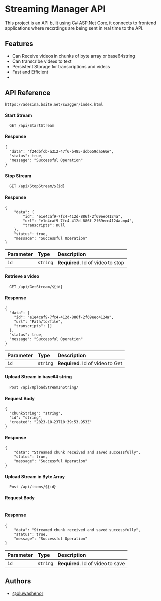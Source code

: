 
# Streaming Manager API

This project is an API built using C# ASP.Net Core, it connects to frontend applications where recordings are being sent in real time to the API. 


## Features

- Can Receive videos in chunks of byte array or base64string
- Can transcribe videos to text
- Persistent Storage for transcriptions and videos 
- Fast and Efficient
- 




## API Reference

```
https://adesina.bsite.net/swagger/index.html
```

#### Start Stream

```http
  GET /api/StartStream
```

#### Response
```
{
  "data": "f24dbfcb-a312-47f6-b485-dcb659da560e",
  "status": true,
  "message": "Successful Operation"
}
```

#### Stop Stream

```http
  GET /api/StopStream/${id}
```

#### Response
```
{
    "data": {
        "id": "e1e4caf9-7fc4-412d-886f-2f69eec4124a",
        "url": "e1e4caf9-7fc4-412d-886f-2f69eec4124a.mp4",
        "transcripts": null
    },
    "status": true,
    "message": "Successful Operation"
}
```
| Parameter | Type     | Description                       |
| :-------- | :------- | :-------------------------------- |
| `id`      | `string` | **Required**. Id of video to stop |

#### Retrieve a video

```http
  GET /api/GetStream/${id}
```

#### Response
```
{
  "data": {
    "id": "e1e4caf9-7fc4-412d-886f-2f69eec4124a",
    "url": "Path/to/file",
    "transcripts": []
  },
  "status": true,
  "message": "Successful Operation"
}
```
| Parameter | Type     | Description                       |
| :-------- | :------- | :-------------------------------- |
| `id`      | `string` | **Required**. Id of video to Get |




#### Upload Stream in base64 string

```http
  Post /api/UploadStreamInString/
```

#### Request Body
```
{
  "chunkString": "string",
  "id": "string",
  "created": "2023-10-23T10:39:53.953Z"
}
```

#### Response 
```
{
    "data": "Streamed chunk received and saved successfully",
    "status": true,
    "message": "Successful Operation"
}
```

#### Upload Stream in Byte Array

```http
  Post /api/items/${id}
```

#### Request Body
```

```

#### Response 
```
{
    "data": "Streamed chunk received and saved successfully",
    "status": true,
    "message": "Successful Operation"
}
```

| Parameter | Type     | Description                       |
| :-------- | :------- | :-------------------------------- |
| `id`      | `string` | **Required**. Id of video to save |



## Authors

- [@oluwashenor](https://www.github.com/oluwashenor)